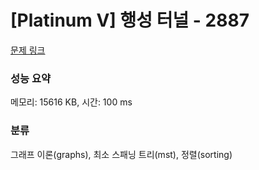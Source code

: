 # [Platinum V] 행성 터널 - 2887 

[문제 링크](https://www.acmicpc.net/problem/2887) 

### 성능 요약

메모리: 15616 KB, 시간: 100 ms

### 분류

그래프 이론(graphs), 최소 스패닝 트리(mst), 정렬(sorting)

